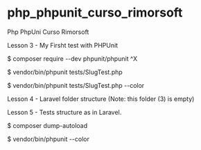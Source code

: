 # php_phpunit_curso_rimorsoft
Php PhpUni Curso Rimorsoft

Lesson 3 - My Firsht test with PHPUnit

$ composer require --dev phpunit/phpunit ^X

$ vendor/bin/phpunit tests/SlugTest.php

$ vendor/bin/phpunit tests/SlugTest.php --color

Lesson 4 - Laravel folder structure
(Note: this folder (3) is empty)

Lesson 5 - Tests structure as in Laravel.

$ composer dump-autoload

$ vendor/bin/phpunit --color


















